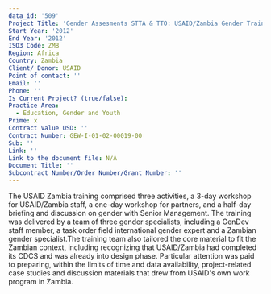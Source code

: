 ```yaml
---
data_id: '509'
Project Title: 'Gender Assesments STTA & TTO: USAID/Zambia Gender Training (TDY 117)'
Start Year: '2012'
End Year: '2012'
ISO3 Code: ZMB
Region: Africa
Country: Zambia
Client/ Donor: USAID
Point of contact: ''
Email: ''
Phone: ''
Is Current Project? (true/false): 
Practice Area:
  - Education, Gender and Youth
Prime: x
Contract Value USD: ''
Contract Number: GEW-I-01-02-00019-00
Sub: ''
Link: ''
Link to the document file: N/A
Document Title: ''
Subcontract Number/Order Number/Grant Number: ''
---
```


The USAID Zambia training comprised three activities, a 3-day workshop for USAID/Zambia staff, a one-day workshop for partners, and a half-day briefing and discussion on gender with Senior Management. The training was delivered by a team of three gender specialists, including a GenDev staff member, a task order field international gender expert and a Zambian gender specialist.The training team also tailored the core material to fit the Zambian context, including recognizing that USAID/Zambia had completed its CDCS and was already into design phase. Particular attention was paid to preparing, within the limits of time and data availability, project-related case studies and discussion materials that drew from USAID's own work program in Zambia.